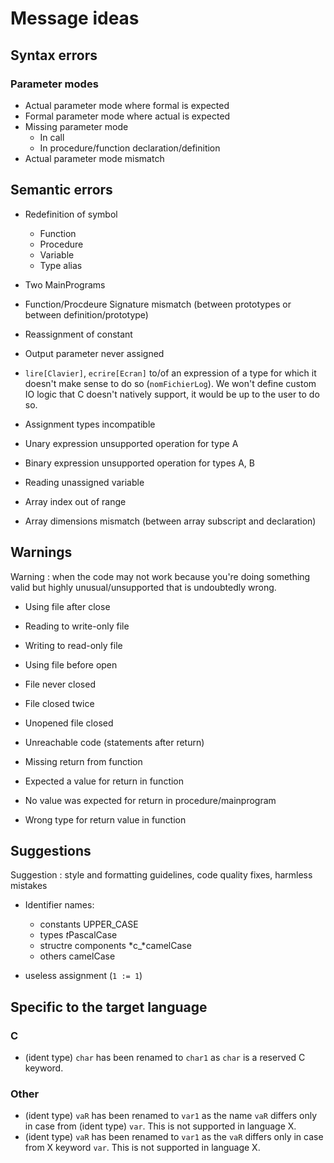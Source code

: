 # Message ideas

## Syntax errors

### Parameter modes

- Actual parameter mode where formal is expected
- Formal parameter mode where actual is expected
- Missing parameter mode
    - In call
    - In procedure/function declaration/definition
- Actual parameter mode mismatch

## Semantic errors

- Redefinition of symbol
    - Function
    - Procedure
    - Variable
    - Type alias
- Two MainPrograms
- Function/Procdeure Signature mismatch (between prototypes or between definition/prototype)
- Reassignment of constant
- Output parameter never assigned

- `lire[Clavier]`, `ecrire[Ecran]` to/of an expression of a type for which it doesn't make sense to do so (`nomFichierLog`). We won't define custom IO logic that C doesn't natively support, it would be up to the user to do so.
- Assignment types incompatible
- Unary expression unsupported operation for type A
- Binary expression unsupported operation for types A, B
- Reading unassigned variable
- Array index out of range
- Array dimensions mismatch (between array subscript and declaration)

## Warnings

Warning : when the code may not work because you're doing something valid but highly unusual/unsupported that is undoubtedly wrong.

- Using file after close
- Reading to write-only file
- Writing to read-only file
- Using file before open
- File never closed
- File closed twice
- Unopened file closed

- Unreachable code (statements after return)
- Missing return from function
- Expected a value for return in function
- No value was expected for return in procedure/mainprogram
- Wrong type for return value in function

## Suggestions

Suggestion : style and formatting guidelines, code quality fixes, harmless mistakes

- Identifier names:
    - constants UPPER_CASE
    - types *t*PascalCase
    - structre components *c_*camelCase
    - others camelCase

- useless assignment (`1 := 1`)

## Specific to the target language

### C

- (ident type) `char` has been renamed to `char1` as `char` is a reserved C keyword.

### Other

- (ident type) `vaR` has been renamed to `var1` as the name `vaR` differs only in case from (ident type) `var`. This is not supported in language X.
- (ident type) `vaR` has been renamed to `var1` as the `vaR` differs only in case from X keyword `var`. This is not supported in language X.
